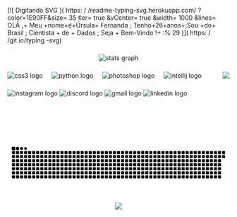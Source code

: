 [![ Digitando  SVG ]( https: / /readme-typing-svg.herokuapp.com/ ? color=1E90FF&size= 35 ¢er= true &vCenter= true &width= 1000 &lines= OLÁ ,+ Meu +nome+é+Úrsula+ Fernanda ; Tenho+26+anos+;Sou +do+ Brasil ; Cientista + de + Dados ; Seja + Bem-Vindo !+ :% 29 )]( https: / /git.io/typing -svg)

###

<div align="center">
  <img src="https://github-readme-stats.vercel.app/api?username=JuCalis&hide_title=false&hide_rank=false&show_icons=true&include_all_commits=true&count_private=true&disable_animations=false&theme=dracula&locale=en&hide_border=false" height="150" alt="stats graph"  />
</div>

###

<img align="right" height="160" src="https://www.icegif.com/wp-content/uploads/2023/03/icegif-413.gif"  />

###

<div align="left">
  <img src="https://cdn.jsdelivr.net/gh/devicons/devicon/icons/css3/css3-original.svg" height="30" alt="css3 logo"  />
  <img width="12" />
  <img src="https://cdn.jsdelivr.net/gh/devicons/devicon/icons/python/python-original.svg" height="30" alt="python logo"  />
  <img width="12" />
  <img src="https://cdn.jsdelivr.net/gh/devicons/devicon/icons/photoshop/photoshop-plain.svg" height="30" alt="photoshop logo"  />
  <img width="12" />
  <img src="https://cdn.jsdelivr.net/gh/devicons/devicon/icons/intellij/intellij-original.svg" height="30" alt="intellij logo"  />
</div>

###

<div align="left">
  <img src="https://img.shields.io/static/v1?message=Instagram&logo=instagram&label=&color=E4405F&logoColor=white&labelColor=&style=for-the-badge" height="35" alt="instagram logo"  />
  <img src="https://img.shields.io/static/v1?message=Discord&logo=discord&label=&color=7289DA&logoColor=white&labelColor=&style=for-the-badge" height="35" alt="discord logo"  />
  <img src="https://img.shields.io/static/v1?message=Gmail&logo=gmail&label=&color=D14836&logoColor=white&labelColor=&style=for-the-badge" height="35" alt="gmail logo"  />
  <img src="https://img.shields.io/static/v1?message=LinkedIn&logo=linkedin&label=&color=0077B5&logoColor=white&labelColor=&style=for-the-badge" height="35" alt="linkedin logo"  />
</div>

###

<br clear="both">

<img src="https://raw.githubusercontent.com/JuCalis/JuCalis/output/snake.svg" alt="Snake animation" />

###

<div align="center">
  <img height="400" src="https://afubesp.org.br/wp-content/uploads/2022/07/logo_ebac.png"  />
</div>

###
